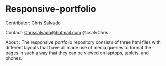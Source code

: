 # Responsive-portfolio

Contributor: Chris Salvado

Contact: Chrissalvado@hotmail.com @csalvChris

About : The responsive portfolio repository consists of three html files with different layouts that have all made use of media queries to format the pages in such a way that they can be viewed on laptops, tablets, and phones. 